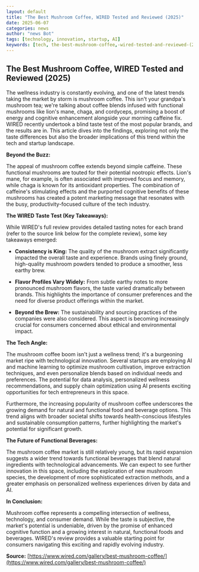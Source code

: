 ```yaml
---
layout: default
title: "The Best Mushroom Coffee, WIRED Tested and Reviewed (2025)"
date: 2025-06-07
categories: news
author: "news Bot"
tags: [technology, innovation, startup, AI]
keywords: [tech, the-best-mushroom-coffee,-wired-tested-and-reviewed-(2025), news]
---
```


## The Best Mushroom Coffee, WIRED Tested and Reviewed (2025)

The wellness industry is constantly evolving, and one of the latest trends taking the market by storm is mushroom coffee.  This isn't your grandpa's mushroom tea; we're talking about coffee blends infused with functional mushrooms like lion's mane, chaga, and cordyceps, promising a boost of energy and cognitive enhancement alongside your morning caffeine fix.  WIRED recently undertook a blind taste test of the most popular brands, and the results are in.  This article dives into the findings, exploring not only the taste differences but also the broader implications of this trend within the tech and startup landscape.


**Beyond the Buzz:**

The appeal of mushroom coffee extends beyond simple caffeine.  These functional mushrooms are touted for their potential nootropic effects. Lion's mane, for example, is often associated with improved focus and memory, while chaga is known for its antioxidant properties.  The combination of caffeine's stimulating effects and the purported cognitive benefits of these mushrooms has created a potent marketing message that resonates with the busy, productivity-focused culture of the tech industry.

**The WIRED Taste Test (Key Takeaways):**

While WIRED's full review provides detailed tasting notes for each brand (refer to the source link below for the complete review), some key takeaways emerged:

* **Consistency is King:**  The quality of the mushroom extract significantly impacted the overall taste and experience.  Brands using finely ground, high-quality mushroom powders tended to produce a smoother, less earthy brew.

* **Flavor Profiles Vary Widely:**  From subtle earthy notes to more pronounced mushroom flavors, the taste varied dramatically between brands.  This highlights the importance of consumer preferences and the need for diverse product offerings within the market.

* **Beyond the Brew:**  The sustainability and sourcing practices of the companies were also considered.  This aspect is becoming increasingly crucial for consumers concerned about ethical and environmental impact.


**The Tech Angle:**

The mushroom coffee boom isn't just a wellness trend; it's a burgeoning market ripe with technological innovation.  Several startups are employing AI and machine learning to optimize mushroom cultivation, improve extraction techniques, and even personalize blends based on individual needs and preferences.  The potential for data analysis, personalized wellness recommendations, and supply chain optimization using AI presents exciting opportunities for tech entrepreneurs in this space.

Furthermore, the increasing popularity of mushroom coffee underscores the growing demand for natural and functional food and beverage options.  This trend aligns with broader societal shifts towards health-conscious lifestyles and sustainable consumption patterns, further highlighting the market's potential for significant growth.

**The Future of Functional Beverages:**

The mushroom coffee market is still relatively young, but its rapid expansion suggests a wider trend towards functional beverages that blend natural ingredients with technological advancements.  We can expect to see further innovation in this space, including the exploration of new mushroom species, the development of more sophisticated extraction methods, and a greater emphasis on personalized wellness experiences driven by data and AI.


**In Conclusion:**

Mushroom coffee represents a compelling intersection of wellness, technology, and consumer demand.  While the taste is subjective, the market's potential is undeniable, driven by the promise of enhanced cognitive function and a growing interest in natural, functional foods and beverages. WIRED's review provides a valuable starting point for consumers navigating this exciting and rapidly evolving industry.

**Source:** [https://www.wired.com/gallery/best-mushroom-coffee/](https://www.wired.com/gallery/best-mushroom-coffee/)